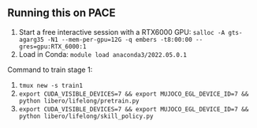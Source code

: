 ## Running this on PACE

1. Start a free interactive session with a RTX6000 GPU: ```salloc -A gts-agarg35 -N1 --mem-per-gpu=12G -q embers -t8:00:00 --gres=gpu:RTX_6000:1```
2. Load in Conda: ```module load anaconda3/2022.05.0.1```

Command to train stage 1:  
1. ```tmux new -s train1```  
2. ```export CUDA_VISIBLE_DEVICES=7 && export MUJOCO_EGL_DEVICE_ID=7 && python libero/lifelong/pretrain.py```
3. ```export CUDA_VISIBLE_DEVICES=7 && export MUJOCO_EGL_DEVICE_ID=7 && python libero/lifelong/skill_policy.py```
